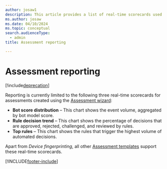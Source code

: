 ```yaml
---
author: josaw1
description: This article provides a list of real-time scorecards used for reporting assessments.
ms.author: josaw
ms.date: 04/10/2024
ms.topic: conceptual
search.audienceType:
  - admin
title: Assessment reporting

---
```


# Assessment reporting

[!include[deprecation](includes/deprecation.md)]

Reporting is currently limited to the following three real-time scorecards for assessments created using the [Assessment wizard](assessment-create-new.md#assessment-wizard-overview):

- **Bot score distribution** – This chart shows the event volume, aggregated by bot model score.
- **Rule decision trend** – This chart shows the percentage of decisions that are approved, rejected, challenged, and reviewed by rules.
- **Top rules** – This chart shows the rules that trigger the highest volume of automated decisions.

Apart from _Device fingerprinting_, all other [Assessment templates](assessment-create-new.md#template) support these real-time scorecards.


[!INCLUDE[footer-include](includes/footer-banner.md)]
